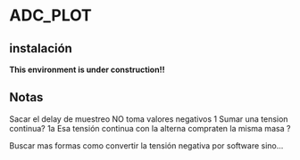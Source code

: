 # ADC_PLOT

## instalación

**This environment is under construction!!**


## Notas

Sacar el delay de muestreo
NO toma valores negativos
 1 Sumar una tension continua?
  1a Esa tensión continua con la alterna compraten la misma masa ?

Buscar mas formas como convertir la tensión negativa por software sino...